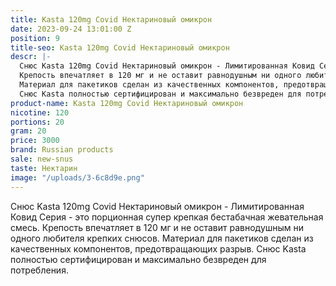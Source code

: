 ```yaml
---
title: Kasta 120mg Covid Нектариновый омикрон
date: 2023-09-24 13:01:00 Z
position: 9
title-seo: Kasta 120mg Covid Нектариновый омикрон
descr: |-
  Снюс Kasta 120mg Covid Нектариновый омикрон - Лимитированная Ковид Серия - это порционная супер крепкая бестабачная жевательная смесь.
  Крепость впечатляет в 120 мг и не оставит равнодушным ни одного любителя крепких снюсов.
  Материал для пакетиков сделан из качественных компонентов, предотвращающих разрыв.
  Снюс Kasta полностью сертифицирован и максимально безвреден для потребления.
product-name: Kasta 120mg Covid Нектариновый омикрон
nicotine: 120
portions: 20
gram: 20
price: 3000
brand: Russian products
sale: new-snus
taste: Нектарин
image: "/uploads/3-6c8d9e.png"
---
```


Снюс Kasta 120mg Covid Нектариновый омикрон - Лимитированная Ковид Серия - это порционная супер крепкая бестабачная жевательная смесь.
Крепость впечатляет в 120 мг и не оставит равнодушным ни одного любителя крепких снюсов.
Материал для пакетиков сделан из качественных компонентов, предотвращающих разрыв.
Снюс Kasta полностью сертифицирован и максимально безвреден для потребления.
